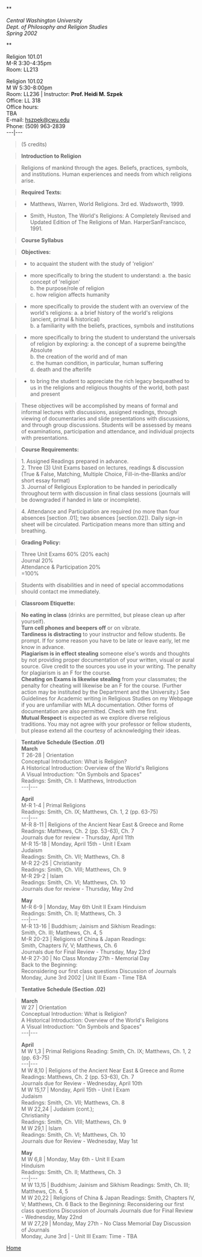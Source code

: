 **

_Central Washington University  
Dept. of Philosophy and Religion Studies  
Spring 2002_

**

Religion 101.01  
M-R 3:30-4:35pm  
Room: LL213

Religion 101.02  
M W 5:30-8:00pm  
Room: LL236 |  Instructor: **Prof. Heidi M. Szpek**  
Office: LL 318  
Office hours:  
TBA  
E-mail: [hszpek@cwu.edu](mailto:hszpek@cwu.edu)  
Phone: (509) 963-2839  
---|---  
  
> (5 credits)

>

> **Introduction to Religion**

>

> Religions of mankind through the ages. Beliefs, practices, symbols, and
institutions. Human experiences and needs from which religions arise.

>

> **Required Texts:**

>

>   * Matthews, Warren, World Religions. 3rd ed. Wadsworth, 1999.

>   * Smith, Huston, The World's Religions: A Completely Revised and Updated
Edition of The Religions of Man. HarperSanFrancisco, 1991.

>

> **Course Syllabus**

>

> **Objectives:**

>

>   * to acquaint the student with the study of 'religion'

>   * more specifically to bring the student to understand:  a. the basic
concept of 'religion'  
>  b. the purpose/role of religion  
>  c. how religion affects humanity  
>

>   * more specifically to provide the student with an overview of the world's
religions:  a. a brief history of the world's religions (ancient, primal &
historical)  
>  b. a familiarity with the beliefs, practices, symbols and institutions  
>

>   * more specifically to bring the student to understand the universals of
religion by exploring:  a. the concept of a supreme being/the Absolute  
>  b. the creation of the world and of man  
>  c. the human condition, in particular, human suffering  
>  d. death and the afterlife  
>

>   * to bring the student to appreciate the rich legacy bequeathed to us in
the religions and religious thoughts of the world, both past and present

>

> These objectives will be accomplished by means of formal and informal
lectures with discussions, assigned readings, through viewing of documentaries
and slide presentations with discussions, and through group discussions.
Students will be assessed by means of examinations, participation and
attendance, and individual projects with presentations.

>

> **Course Requirements:**

>

> 1\. Assigned Readings prepared in advance.  
>  2\. Three (3) Unit Exams based on lectures, readings  & discussion (True &
False, Matching, Multiple Choice, Fill-in-the-Blanks and/or short essay
format)  
>  3\. Journal of Religious Exploration to be handed in periodically
throughout term with discussion in final class sessions (journals will be
downgraded if handed in late or incomplete).

>

> 4\. Attendance and Participation are required (no more than four absences
[section .01]; two absences [section.02]). Daily sign-in sheet will be
circulated. Participation means more than sitting and breathing.

>

> **Grading Policy:**

>

> Three Unit Exams    60%   (20% each)  
>  Journal    20%  
>  Attendance & Participation   20%  
>  =100%

>

> Students with disabilities and in need of special accommodations should
contact me immediately.

>

> **Classroom Etiquette:**

>

> **No eating in class** (drinks are permitted, but please clean up after
yourself).  
>  **Turn cell phones and beepers off** or on vibrate.  
>  **Tardiness is distracting** to your instructor and fellow students. Be
prompt. If for some reason you have to be late or leave early, let me know in
advance.  
>  **Plagiarism is in effect stealing** someone else's words and thoughts by
not providing proper documentation of your written, visual or aural source.
Give credit to the sources you use in your writing. The penalty for plagiarism
is an F for the course.  
>  **Cheating on Exams is likewise stealing** from your classmates; the
penalty for cheating will likewise be an F for the course. (Further action may
be instituted by the Department and the University.) See Guidelines for
Academic writing in Religious Studies on my Webpage if you are unfamiliar with
MLA documentation. Other forms of documentation are also permitted. Check with
me first.  
>  **Mutual Respect** is expected as we explore diverse religious traditions.
You may not agree with your professor or fellow students, but please extend
all the courtesy of acknowledging their ideas.

>

> **Tentative Schedule (Section .01)**  
>  **March**  
>  T 26-28 |  Orientation  
>  Conceptual Introduction: What is Religion?  
>  A Historical Introduction: Overview of the World's Religions  
>  A Visual Introduction: "On Symbols and Spaces"  
>  Readings: Smith, Ch. I: Matthews, Introduction  
> ---|---  
>  
>  **April**  
>  M-R 1-4 |  Primal Religions  
>  Readings: Smith, Ch. IX; Matthews, Ch. 1, 2 (pp. 63-75)  
> ---|---  
> M-R 8-11 |  Religions of the Ancient Near East & Greece and Rome  
>  Readings: Matthews, Ch. 2 (pp. 53-63), Ch. 7  
>  Journals due for review - Thursday, April 11th  
> M-R 15-18 |  Monday, April 15th - Unit I Exam  
>  Judaism  
>  Readings: Smith, Ch. VII; Matthews, Ch. 8  
> M-R 22-25 | Christianity  
>  Readings: Smith, Ch. VIII; Matthews, Ch. 9  
> M-R 29-2 | Islam  
>  Readings: Smith, Ch. VI; Matthews, Ch. 10  
>  Journals due for review - Thursday, May 2nd  
>  
>  **May**  
>  M-R 6-9 |  Monday, May 6th Unit II Exam Hinduism  
>  Readings: Smith, Ch. II; Matthews, Ch. 3  
> ---|---  
> M-R 13-16 |  Buddhism; Jainism and Sikhism Readings:  
> Smith, Ch. III; Matthews, Ch. 4, 5  
> M-R 20-23 |  Religions of China & Japan Readings:  
> Smith, Chapters IV, V; Matthews, Ch. 6  
>  Journals due for Final Review - Thursday, May 23rd  
> M-R 27-30 |  No Class Monday 27th - Memorial Day  
>  Back to the Beginning:  
>  Reconsidering our first class questions Discussion of Journals  
> Monday, June 3rd 2002 | Unit III Exam - Time TBA  
>  
> **Tentative Schedule (Section .02)**

>

> **March**  
>  W 27 |  Orientation  
>  Conceptual Introduction: What is Religion?  
>  A Historical Introduction: Overview of the World's Religions  
>  A Visual Introduction: "On Symbols and Spaces"  
> ---|---  
>  
>  **April**  
>  M W 1,3 |  Primal Religions Reading: Smith, Ch. IX; Matthews, Ch. 1, 2 (pp.
63-75)  
> ---|---  
> M W 8,10 |  Religions of the Ancient Near East & Greece and Rome  
>  Readings: Matthews, Ch. 2 (pp. 53-63), Ch. 7  
>  Journals due for Review - Wednesday, April 10th  
> M W 15,17 |  Monday, April 15th - Unit I Exam  
>  Judaism  
>  Readings: Smith, Ch. VII; Matthews, Ch. 8  
> M W 22,24 | Judaism (cont.);  
> Christianity  
>  Readings: Smith, Ch. VIII; Matthews, Ch. 9  
> M W 29,1 | Islam  
>  Readings: Smith, Ch. VI; Matthews, Ch. 10  
>  Journals due for Review - Wednesday, May 1st  
>  
>  **May**  
>  M W 6,8 |  Monday, May 6th - Unit II Exam  
>  Hinduism  
>  Readings: Smith, Ch. II; Matthews, Ch. 3  
> ---|---  
> M W 13,15 | Buddhism; Jainism and Sikhism Readings: Smith, Ch. III;
Matthews, Ch. 4, 5  
> M W 20,22 | Religions of China & Japan Readings: Smith, Chapters IV, V;
Matthews, Ch. 6 Back to the Beginning: Reconsidering our first class questions
Discussion of Journals Journals due for Final Review - Wednesday, May 22nd  
> M W 27,29 | Monday, May 27th - No Class Memorial Day Discussion of Journals  
> Monday, June 3rd | \- Unit III Exam: Time - TBA  
  
[Home](index.html)

